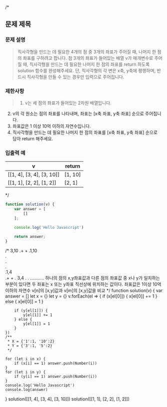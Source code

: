 /*
## 문제 제목

### 문제 설명
  > 직사각형을 만드는 데 필요한 4개의 점 중 3개의 좌표가 주어질 때, 나머지 한 점의 좌표를 구하려고 합니다. 점 3개의 좌표가 들어있는 배열 v가 매개변수로 주어질 때, 직사각형을 만드는 데 필요한 나머지 한 점의 좌표를 return 하도록 solution 함수를 완성해주세요. 단, 직사각형의 각 변은 x축, y축에 평행하며, 반드시 직사각형을 만들 수 있는 경우만 입력으로 주어집니다.

  ### 제한사항
  >1. v는 세 점의 좌표가 들어있는 2차원 배열입니다.
2. v의 각 원소는 점의 좌표를 나타내며, 좌표는 [x축 좌표, y축 좌표] 순으로 주어집니다.
3. 좌표값은 1 이상 10억 이하의 자연수입니다.
4. 직사각형을 만드는 데 필요한 나머지 한 점의 좌표를 [x축 좌표, y축 좌표] 순으로 담아 return 해주세요.
  
  ### 입출력 예
  | v                         | return  |
  | ------------------------- | ------- |
  | [[1, 4], [3, 4], [3, 10]] | [1, 10] |
  | [[1, 1], [2, 2], [1, 2]]  | [2, 1]  |

*/
```js
function solution(v) {
    var answer = [
        []
    ];

    console.log('Hello Javascript')

    return answer;
}
```
/*   3,10
.+   +
.1,10   
.   
.   
.   
.1,4   
.+  +
.   3,4
.
.
...........
하나의 점의 x,y좌표값과 다른 점의 좌표값 중 x나 y가 일치하는 부분이 있다면 
두 좌표는 x 또는 y좌표 직선상에 위치하는 값이다.
좌표값은 1이상 10억 이하의 자연수 
v[n]의 [x,y]값과 v[m]의 [x,y]값을 비교
*/
function solution(v) {
    var answer = []
    let x = {}
    let y = {}
    v.forEach(el => {
        if (x[el[0]]) {
            x[el[0]] += 1
        } else {
            x[el[0]] = 1
        }

        if (y[el[1]]) {
            y[el[1]] += 1
        } else {
            y[el[1]] = 1
        }
    })
    /**
     * X = {'1':1, '10':2}
     * Y = {'3':1, '5':2}
     */

    for (let i in x) {
        if (x[i] == 1) answer.push(Number(i))
    }
    for (let i in y) {
        if (y[i] == 1) answer.push(Number(i))
    }
    console.log('Hello Javascript')
    console.log(answer)
}
solution([[1, 4], [3, 4], [3, 10]])
solution([[1, 1], [2, 2], [1, 2]])
